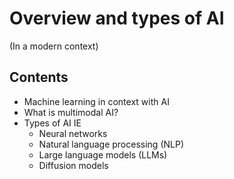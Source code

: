 # Overview and types of AI

(In a modern context)

## Contents

- Machine learning in context with AI
- What is multimodal AI?
- Types of AI IE
  - Neural networks
  - Natural language processing (NLP)
  - Large language models (LLMs)
  - Diffusion models
